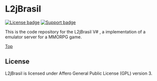 #  <a name="top"></a> L2jBrasil

[![License badge](https://img.shields.io/badge/license-AGPL-blue.svg)](https://opensource.org/licenses/AGPL-3.0)
[![Support badge](https://img.shields.io/badge/support-sof-yellowgreen.svg)](https://www.l2jbrasil.com/index.php?/forum/18-d%C3%BAvidas)

This is the code repository for the L2jBrasil V# , a implementation of a emulator server for a MMORPG game.


[Top](#top)

## License

L2jBrasil is licensed under Affero General Public License (GPL) version 3.
